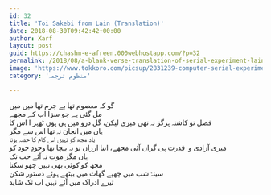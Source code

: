 ```yaml
---
id: 32
title: 'Toi Sakebi from Lain (Translation)'
date: 2018-08-30T09:42:42+00:00
author: Xarf
layout: post
guid: https://chashm-e-afreen.000webhostapp.com/?p=32
permalink: /2018/08/a-blank-verse-translation-of-serial-experiment-lains-ending-theme-toi-sakebi
image: 'https://www.tokkoro.com/picsup/2831239-computer-serial-experiments-lain___anime-wallpapers.jpg'
category: 'منظوم ترجمہ'

---
```


<span style="font-family: Mehr;">گو کہ معصوم تھا بے جرم تھا میں میں  </span>
<br/>
<span style="font-family: Mehr;">مل گئی ہے جو سزا اب کے مجھے  </span>  
<span style="font-family: Mehr;">فصل تو کاشتہ ہرگز نہ تھی میری لیکن، گل درو میں ہی ہوں ٹھہر ا اس کا  </span>  
<span style="font-family: Mehr;">ہاں میں انجان نہ تھا اس سے مگر  </span>  
<span style="font-family: Mehr;">یاد مجھ کو نہیں اس کام کا حصہ ہونا  </span>  
<span style="font-family: Mehr;">میری آزادی و  قدرت ہی گراں آئی مجھے، اتنا ارزاں تو نہ بیچا تھا وجودِ خود کو  </span>  
<span style="font-family: Mehr;">ہاں مگر موت نہ آئے جب تک  </span>  
<span style="font-family: Mehr;">مجھ کو کوئی بھی نہیں چھو سکتا  </span>  
<span style="font-family: Mehr;">سینۂ شب میں چھپے گھات میں بیٹھے ہوئے دستور شکن  </span>  
<span style="font-family: Mehr;">تیرے ادراک میں آئے نہیں اب تک شاید  </span>
